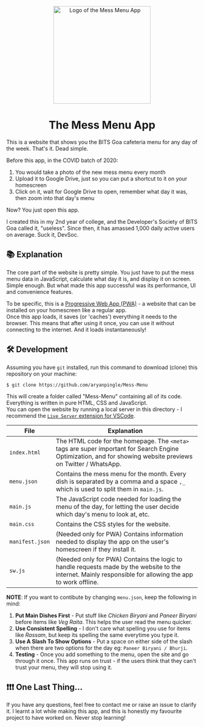 <p align="center">
  <img src="./images/logo-black.png" width="256" height="256" alt="Logo of the Mess Menu App">
  <h1 align="center">The Mess Menu App</h1>
</p>

This is a website that shows you the BITS Goa cafeteria menu for any day of the week. That's it. Dead simple.

Before this app, in the COVID batch of 2020:
1. You would take a photo of the new mess menu every month
1. Upload it to Google Drive, just so you can put a shortcut to it on your homescreen
1. Click on it, wait for Google Drive to open, remember what day it was, then zoom into that day's menu

Now? You just open this app.

I created this in my 2nd year of college, and the Developer's Society of BITS Goa called it, "useless".
Since then, it has amassed 1,000 daily active users on average. Suck it, DevSoc.

## 📚 Explanation

The core part of the website is pretty simple. You just have to put the mess menu data in JavaScript, calculate what day it is, and display it on screen.<br>
Simple enough. But what made this app successful was its performance, UI and convenience features.

To be specific, this is a [Progressive Web App (PWA)](https://web.dev/articles/what-are-pwas) - a website that can be installed on your homescreen like a regular app.<br>
Once this app loads, it saves (or 'caches') everything it needs to the browser. This means that after using it once, you can use it without connecting to the internet.
And it loads instantaneously!<br>

## 🛠 Development

Assuming you have `git` installed, run this command to download (clone) this repository on your machine:

```
$ git clone https://github.com/aryanpingle/Mess-Menu
```

This will create a folder called "Mess-Menu" containing all of its code. Everything is written in pure HTML, CSS and JavaScript.<br>
You can open the website by running a local server in this directory - I recommend the [`Live Server` extension for VSCode](url).

| File | Explanation |
|------|-------------|
| `index.html` | The HTML code for the homepage. The `<meta>` tags are super important for Search Engine Optimization, and for showing website previews on Twitter / WhatsApp. |
| `menu.json` | Contains the mess menu for the month. Every dish is separated by a comma and a space `,_` which is used to split them in `main.js`. |
| `main.js` | The JavaScript code needed for loading the menu of the day, for letting the user decide which day's menu to look at, etc. |
| `main.css` | Contains the CSS styles for the website. |
| `manifest.json` | (Needed only for PWA) Contains information needed to display the app on the user's homescreen if they install it. |
| `sw.js` | (Needed only for PWA) Contains the logic to handle requests made by the website to the internet. Mainly responsible for allowing the app to work offline. |

**NOTE**: If you want to contibute by changing `menu.json`, keep the following in mind:

1. **Put Main Dishes First** - Put stuff like _Chicken Biryani_ and _Paneer Biryani_ before items like _Veg Raita_. This helps the user read the menu quicker.
2. **Use Consistent Spelling** - I don't care what spelling you use for items like _Rassam_, but keep its spelling the same everytime you type it.
3. **Use A Slash To Show Options** - Put a space on either side of the slash when there are two options for the day eg: `Paneer Biryani / Bhurji`.
4. **Testing** - Once you add something to the menu, open the site and go through it once. This app runs on trust - if the users think that they can't trust your menu, they will stop using it.

## ❗❗❗ One Last Thing...

If you have any questions, feel free to contact me or raise an issue to clarify it. I learnt a lot while making this app, and this is honestly my favourite project to have worked on. Never stop learning!

